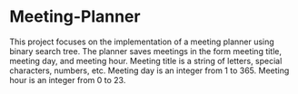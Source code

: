 # Meeting-Planner
This project focuses on the implementation of a meeting planner using binary search tree. The planner saves meetings in the form meeting title, meeting day, and meeting hour. Meeting title is a string of letters, special characters, numbers, etc. Meeting day is an integer from 1 to 365. Meeting hour is an integer from 0 to 23.
